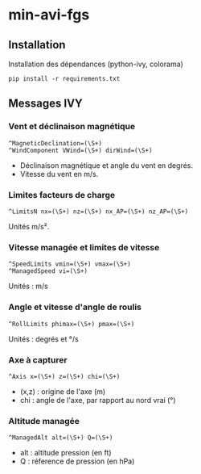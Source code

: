 # min-avi-fgs

## Installation

Installation des dépendances (python-ivy, colorama)
```
pip install -r requirements.txt
```

## Messages IVY

### Vent et déclinaison magnétique
```
^MagneticDeclination=(\S+)
^WindComponent VWind=(\S+) dirWind=(\S+)
```

* Déclinaison magnétique et angle du vent en degrés.
* Vitesse du vent en m/s.

### Limites facteurs de charge
```
^LimitsN nx=(\S+) nz=(\S+) nx_AP=(\S+) nz_AP=(\S+)
```
Unités m/s².

### Vitesse managée et limites de vitesse
```
^SpeedLimits vmin=(\S+) vmax=(\S+)
^ManagedSpeed vi=(\S+) 
```
Unités : m/s

### Angle et vitesse d'angle de roulis
```
^RollLimits phimax=(\S+) pmax=(\S+)
```
Unités : degrés et °/s

### Axe à capturer
```
^Axis x=(\S+) z=(\S+) chi=(\S+)
```

* (x,z) : origine de l'axe (m)
* chi : angle de l'axe, par rapport au nord vrai (°)

### Altitude managée
```
^ManagedAlt alt=(\S+) Q=(\S+)
```
* alt : altitude pression (en ft)
* Q : réference de pression (en hPa)
